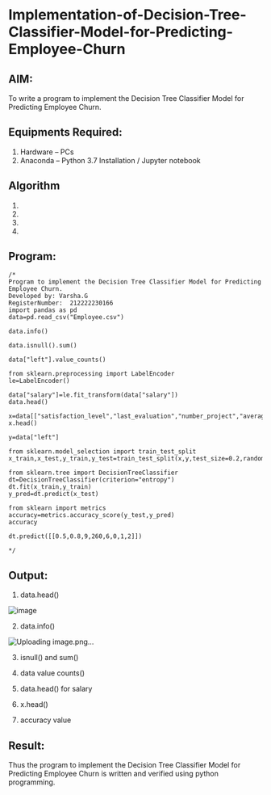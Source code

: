 # Implementation-of-Decision-Tree-Classifier-Model-for-Predicting-Employee-Churn

## AIM:
To write a program to implement the Decision Tree Classifier Model for Predicting Employee Churn.

## Equipments Required:
1. Hardware – PCs
2. Anaconda – Python 3.7 Installation / Jupyter notebook

## Algorithm
1. 
2. 
3. 
4. 

## Program:
```
/*
Program to implement the Decision Tree Classifier Model for Predicting Employee Churn.
Developed by: Varsha.G
RegisterNumber:  212222230166
import pandas as pd
data=pd.read_csv("Employee.csv")

data.info()

data.isnull().sum()

data["left"].value_counts()

from sklearn.preprocessing import LabelEncoder
le=LabelEncoder()

data["salary"]=le.fit_transform(data["salary"])
data.head()

x=data[["satisfaction_level","last_evaluation","number_project","average_montly_hours","time_spend_company","Work_accident","promotion_last_5years","salary"]]
x.head()

y=data["left"]

from sklearn.model_selection import train_test_split
x_train,x_test,y_train,y_test=train_test_split(x,y,test_size=0.2,random_state=100)

from sklearn.tree import DecisionTreeClassifier
dt=DecisionTreeClassifier(criterion="entropy")
dt.fit(x_train,y_train)
y_pred=dt.predict(x_test)

from sklearn import metrics
accuracy=metrics.accuracy_score(y_test,y_pred)
accuracy

dt.predict([[0.5,0.8,9,260,6,0,1,2]])

*/
```

## Output:
1. data.head()

![image](https://github.com/varsha-2005/Implementation-of-Decision-Tree-Classifier-Model-for-Predicting-Employee-Churn/assets/119288183/127f6116-fc9a-4bc0-94e7-bf6ed07f5663)

2. data.info()

![Uploading image.png…]()

3. isnull() and sum()



4. data value counts()



5. data.head() for salary



6. x.head()



7. accuracy value







## Result:
Thus the program to implement the  Decision Tree Classifier Model for Predicting Employee Churn is written and verified using python programming.
